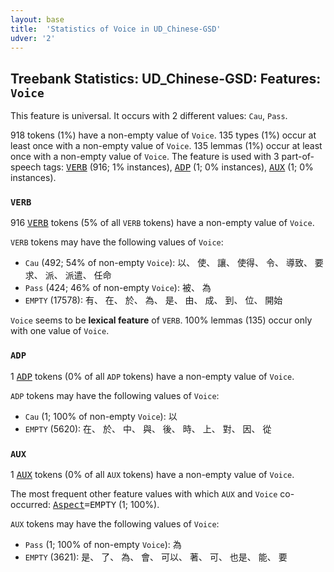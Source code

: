```yaml
---
layout: base
title:  'Statistics of Voice in UD_Chinese-GSD'
udver: '2'
---
```


## Treebank Statistics: UD_Chinese-GSD: Features: `Voice`

This feature is universal.
It occurs with 2 different values: `Cau`, `Pass`.

918 tokens (1%) have a non-empty value of `Voice`.
135 types (1%) occur at least once with a non-empty value of `Voice`.
135 lemmas (1%) occur at least once with a non-empty value of `Voice`.
The feature is used with 3 part-of-speech tags: <tt><a href="zh_gsd-pos-VERB.html">VERB</a></tt> (916; 1% instances), <tt><a href="zh_gsd-pos-ADP.html">ADP</a></tt> (1; 0% instances), <tt><a href="zh_gsd-pos-AUX.html">AUX</a></tt> (1; 0% instances).

### `VERB`

916 <tt><a href="zh_gsd-pos-VERB.html">VERB</a></tt> tokens (5% of all `VERB` tokens) have a non-empty value of `Voice`.

`VERB` tokens may have the following values of `Voice`:

* `Cau` (492; 54% of non-empty `Voice`): 以、 使、 讓、 使得、 令、 導致、 要求、 派、 派遣、 任命
* `Pass` (424; 46% of non-empty `Voice`): 被、 為
* `EMPTY` (17578): 有、 在、 於、 為、 是、 由、 成、 到、 位、 開始

`Voice` seems to be **lexical feature** of `VERB`. 100% lemmas (135) occur only with one value of `Voice`.

### `ADP`

1 <tt><a href="zh_gsd-pos-ADP.html">ADP</a></tt> tokens (0% of all `ADP` tokens) have a non-empty value of `Voice`.

`ADP` tokens may have the following values of `Voice`:

* `Cau` (1; 100% of non-empty `Voice`): 以
* `EMPTY` (5620): 在、 於、 中、 與、 後、 時、 上、 對、 因、 從

### `AUX`

1 <tt><a href="zh_gsd-pos-AUX.html">AUX</a></tt> tokens (0% of all `AUX` tokens) have a non-empty value of `Voice`.

The most frequent other feature values with which `AUX` and `Voice` co-occurred: <tt><a href="zh_gsd-feat-Aspect.html">Aspect</a></tt><tt>=EMPTY</tt> (1; 100%).

`AUX` tokens may have the following values of `Voice`:

* `Pass` (1; 100% of non-empty `Voice`): 為
* `EMPTY` (3621): 是、 了、 為、 會、 可以、 著、 可、 也是、 能、 要

